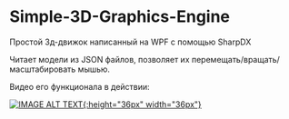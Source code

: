 # Simple-3D-Graphics-Engine
Простой 3д-движок написанный на WPF с помощью SharpDX

Читает модели из JSON файлов, позволяет их перемещать/вращать/масштабировать мышью.

Видео его функционала в действии:

[![IMAGE ALT TEXT](http://img.youtube.com/vi/K_Zuz1isiFU/maxresdefault.jpg){:height="36px" width="36px"}](http://www.youtube.com/watch?v=K_Zuz1isiFU "Simple 3D Graphics Engine")
